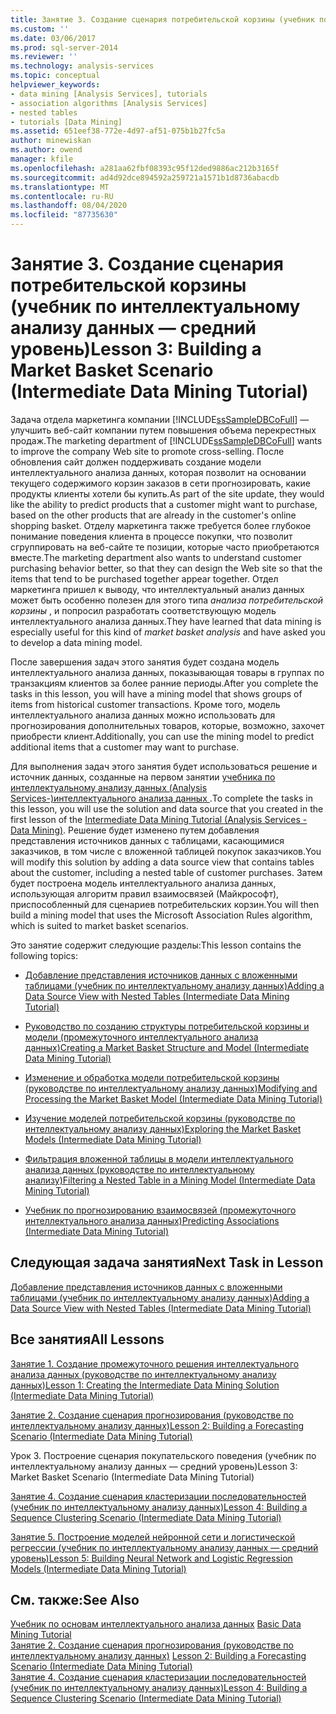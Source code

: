 ```yaml
---
title: Занятие 3. Создание сценария потребительской корзины (учебник по интеллектуальному анализу данных — средний уровень) | Документация Майкрософт
ms.custom: ''
ms.date: 03/06/2017
ms.prod: sql-server-2014
ms.reviewer: ''
ms.technology: analysis-services
ms.topic: conceptual
helpviewer_keywords:
- data mining [Analysis Services], tutorials
- association algorithms [Analysis Services]
- nested tables
- tutorials [Data Mining]
ms.assetid: 651eef38-772e-4d97-af51-075b1b27fc5a
author: minewiskan
ms.author: owend
manager: kfile
ms.openlocfilehash: a281aa62fbf08393c95f12ded9886ac212b3165f
ms.sourcegitcommit: ad4d92dce894592a259721a1571b1d8736abacdb
ms.translationtype: MT
ms.contentlocale: ru-RU
ms.lasthandoff: 08/04/2020
ms.locfileid: "87735630"
---
```

# <a name="lesson-3-building-a-market-basket-scenario-intermediate-data-mining-tutorial"></a><span data-ttu-id="c69fc-102">Занятие 3. Создание сценария потребительской корзины (учебник по интеллектуальному анализу данных — средний уровень)</span><span class="sxs-lookup"><span data-stu-id="c69fc-102">Lesson 3: Building a Market Basket Scenario (Intermediate Data Mining Tutorial)</span></span>
  <span data-ttu-id="c69fc-103">Задача отдела маркетинга компании [!INCLUDE[ssSampleDBCoFull](../includes/sssampledbcofull-md.md)] — улучшить веб-сайт компании путем повышения объема перекрестных продаж.</span><span class="sxs-lookup"><span data-stu-id="c69fc-103">The marketing department of [!INCLUDE[ssSampleDBCoFull](../includes/sssampledbcofull-md.md)] wants to improve the company Web site to promote cross-selling.</span></span> <span data-ttu-id="c69fc-104">После обновления сайт должен поддерживать создание модели интеллектуального анализа данных, которая позволит на основании текущего содержимого корзин заказов в сети прогнозировать, какие продукты клиенты хотели бы купить.</span><span class="sxs-lookup"><span data-stu-id="c69fc-104">As part of the site update, they would like the ability to predict products that a customer might want to purchase, based on the other products that are already in the customer's online shopping basket.</span></span> <span data-ttu-id="c69fc-105">Отделу маркетинга также требуется более глубокое понимание поведения клиента в процессе покупки, что позволит сгруппировать на веб-сайте те позиции, которые часто приобретаются вместе.</span><span class="sxs-lookup"><span data-stu-id="c69fc-105">The marketing department also wants to understand customer purchasing behavior better, so that they can design the Web site so that the items that tend to be purchased together appear together.</span></span> <span data-ttu-id="c69fc-106">Отдел маркетинга пришел к выводу, что интеллектуальный анализ данных может быть особенно полезен для этого типа *анализа потребительской корзины* , и попросил разработать соответствующую модель интеллектуального анализа данных.</span><span class="sxs-lookup"><span data-stu-id="c69fc-106">They have learned that data mining is especially useful for this kind of *market basket analysis* and have asked you to develop a data mining model.</span></span>  
  
 <span data-ttu-id="c69fc-107">После завершения задач этого занятия будет создана модель интеллектуального анализа данных, показывающая товары в группах по транзакциям клиентов за более ранние периоды.</span><span class="sxs-lookup"><span data-stu-id="c69fc-107">After you complete the tasks in this lesson, you will have a mining model that shows groups of items from historical customer transactions.</span></span> <span data-ttu-id="c69fc-108">Кроме того, модель интеллектуального анализа данных можно использовать для прогнозирования дополнительных товаров, которые, возможно, захочет приобрести клиент.</span><span class="sxs-lookup"><span data-stu-id="c69fc-108">Additionally, you can use the mining model to predict additional items that a customer may want to purchase.</span></span>  
  
 <span data-ttu-id="c69fc-109">Для выполнения задач этого занятия будет использоваться решение и источник данных, созданные на первом занятии [учебника по интеллектуальному анализу данных &#40;Analysis Services-&#41;интеллектуального анализа данных ](../../2014/tutorials/intermediate-data-mining-tutorial-analysis-services-data-mining.md).</span><span class="sxs-lookup"><span data-stu-id="c69fc-109">To complete the tasks in this lesson, you will use the solution and data source that you created in the first lesson of the [Intermediate Data Mining Tutorial &#40;Analysis Services - Data Mining&#41;](../../2014/tutorials/intermediate-data-mining-tutorial-analysis-services-data-mining.md).</span></span> <span data-ttu-id="c69fc-110">Решение будет изменено путем добавления представления источников данных с таблицами, касающимися заказчиков, в том числе с вложенной таблицей покупок заказчиков.</span><span class="sxs-lookup"><span data-stu-id="c69fc-110">You will modify this solution by adding a data source view that contains tables about the customer, including a nested table of customer purchases.</span></span>  <span data-ttu-id="c69fc-111">Затем будет построена модель интеллектуального анализа данных, использующая алгоритм правил взаимосвязей (Майкрософт), приспособленный для сценариев потребительских корзин.</span><span class="sxs-lookup"><span data-stu-id="c69fc-111">You will then build a mining model that uses the Microsoft Association Rules algorithm, which is suited to market basket scenarios.</span></span>  
  
 <span data-ttu-id="c69fc-112">Это занятие содержит следующие разделы:</span><span class="sxs-lookup"><span data-stu-id="c69fc-112">This lesson contains the following topics:</span></span>  
  
-   [<span data-ttu-id="c69fc-113">Добавление представления источников данных с вложенными таблицами &#40;учебник по интеллектуальному анализу данных&#41;</span><span class="sxs-lookup"><span data-stu-id="c69fc-113">Adding a Data Source View with Nested Tables &#40;Intermediate Data Mining Tutorial&#41;</span></span>](../../2014/tutorials/adding-a-data-source-view-with-nested-tables-intermediate-data-mining-tutorial.md)  
  
-   [<span data-ttu-id="c69fc-114">Руководство по созданию структуры потребительской корзины и модели &#40;промежуточного интеллектуального анализа данных&#41;</span><span class="sxs-lookup"><span data-stu-id="c69fc-114">Creating a Market Basket Structure and Model &#40;Intermediate Data Mining Tutorial&#41;</span></span>](../../2014/tutorials/creating-a-market-basket-structure-and-model-intermediate-data-mining-tutorial.md)  
  
-   [<span data-ttu-id="c69fc-115">Изменение и обработка модели потребительской корзины &#40;руководстве по интеллектуальному анализу данных&#41;</span><span class="sxs-lookup"><span data-stu-id="c69fc-115">Modifying and Processing the Market Basket Model &#40;Intermediate Data Mining Tutorial&#41;</span></span>](../../2014/tutorials/modify-process-market-basket-model-intermediate-data-mining-tutorial.md)  
  
-   [<span data-ttu-id="c69fc-116">Изучение моделей потребительской корзины &#40;руководстве по интеллектуальному анализу данных&#41;</span><span class="sxs-lookup"><span data-stu-id="c69fc-116">Exploring the Market Basket Models &#40;Intermediate Data Mining Tutorial&#41;</span></span>](../../2014/tutorials/exploring-the-market-basket-models-intermediate-data-mining-tutorial.md)  
  
-   [<span data-ttu-id="c69fc-117">Фильтрация вложенной таблицы в модели интеллектуального анализа данных &#40;руководстве по интеллектуальному анализу&#41;</span><span class="sxs-lookup"><span data-stu-id="c69fc-117">Filtering a Nested Table in a Mining Model &#40;Intermediate Data Mining Tutorial&#41;</span></span>](../../2014/tutorials/filtering-a-nested-table-in-a-mining-model-intermediate-data-mining-tutorial.md)  
  
-   [<span data-ttu-id="c69fc-118">Учебник по прогнозированию взаимосвязей &#40;промежуточного интеллектуального анализа данных&#41;</span><span class="sxs-lookup"><span data-stu-id="c69fc-118">Predicting Associations &#40;Intermediate Data Mining Tutorial&#41;</span></span>](../../2014/tutorials/predicting-associations-intermediate-data-mining-tutorial.md)  
  
## <a name="next-task-in-lesson"></a><span data-ttu-id="c69fc-119">Следующая задача занятия</span><span class="sxs-lookup"><span data-stu-id="c69fc-119">Next Task in Lesson</span></span>  
 [<span data-ttu-id="c69fc-120">Добавление представления источников данных с вложенными таблицами &#40;учебник по интеллектуальному анализу данных&#41;</span><span class="sxs-lookup"><span data-stu-id="c69fc-120">Adding a Data Source View with Nested Tables &#40;Intermediate Data Mining Tutorial&#41;</span></span>](../../2014/tutorials/adding-a-data-source-view-with-nested-tables-intermediate-data-mining-tutorial.md)  
  
## <a name="all-lessons"></a><span data-ttu-id="c69fc-121">Все занятия</span><span class="sxs-lookup"><span data-stu-id="c69fc-121">All Lessons</span></span>  
 [<span data-ttu-id="c69fc-122">Занятие 1. Создание промежуточного решения интеллектуального анализа данных &#40;руководстве по интеллектуальному анализу данных&#41;</span><span class="sxs-lookup"><span data-stu-id="c69fc-122">Lesson 1: Creating the Intermediate Data Mining Solution &#40;Intermediate Data Mining Tutorial&#41;</span></span>](../../2014/tutorials/lesson-1-create-solution-intermediate-data-mining-tutorial.md)  
  
 [<span data-ttu-id="c69fc-123">Занятие 2. Создание сценария прогнозирования &#40;руководстве по интеллектуальному анализу данных&#41;</span><span class="sxs-lookup"><span data-stu-id="c69fc-123">Lesson 2: Building a Forecasting Scenario &#40;Intermediate Data Mining Tutorial&#41;</span></span>](../../2014/tutorials/lesson-2-building-a-forecasting-scenario-intermediate-data-mining-tutorial.md)  
  
 <span data-ttu-id="c69fc-124">Урок 3. Построение сценария покупательского поведения (учебник по интеллектуальному анализу данных — средний уровень)</span><span class="sxs-lookup"><span data-stu-id="c69fc-124">Lesson 3: Market Basket Scenario (Intermediate Data Mining Tutorial)</span></span>  
  
 [<span data-ttu-id="c69fc-125">Занятие 4. Создание сценария кластеризации последовательностей &#40;учебник по интеллектуальному анализу данных&#41;</span><span class="sxs-lookup"><span data-stu-id="c69fc-125">Lesson 4: Building a Sequence Clustering Scenario &#40;Intermediate Data Mining Tutorial&#41;</span></span>](../../2014/tutorials/lesson-4-build-sequence-clustering-scenario-intermediate-data-mining.md)  
  
 [<span data-ttu-id="c69fc-126">Занятие 5. Построение моделей нейронной сети и логистической регрессии (учебник по интеллектуальному анализу данных — средний уровень)</span><span class="sxs-lookup"><span data-stu-id="c69fc-126">Lesson 5: Building Neural Network and Logistic Regression Models &#40;Intermediate Data Mining Tutorial&#41;</span></span>](../../2014/tutorials/lesson-5-build-models-intermediate-data-mining-tutorial.md)  
  
## <a name="see-also"></a><span data-ttu-id="c69fc-127">См. также:</span><span class="sxs-lookup"><span data-stu-id="c69fc-127">See Also</span></span>  
 <span data-ttu-id="c69fc-128">[Учебник по основам интеллектуального анализа данных](../../2014/tutorials/basic-data-mining-tutorial.md) </span><span class="sxs-lookup"><span data-stu-id="c69fc-128">[Basic Data Mining Tutorial](../../2014/tutorials/basic-data-mining-tutorial.md) </span></span>  
 <span data-ttu-id="c69fc-129">[Занятие 2. Создание сценария прогнозирования &#40;руководстве по интеллектуальному анализу данных&#41;](../../2014/tutorials/lesson-2-building-a-forecasting-scenario-intermediate-data-mining-tutorial.md) </span><span class="sxs-lookup"><span data-stu-id="c69fc-129">[Lesson 2: Building a Forecasting Scenario &#40;Intermediate Data Mining Tutorial&#41;](../../2014/tutorials/lesson-2-building-a-forecasting-scenario-intermediate-data-mining-tutorial.md) </span></span>  
 [<span data-ttu-id="c69fc-130">Занятие 4. Создание сценария кластеризации последовательностей &#40;учебник по интеллектуальному анализу данных&#41;</span><span class="sxs-lookup"><span data-stu-id="c69fc-130">Lesson 4: Building a Sequence Clustering Scenario &#40;Intermediate Data Mining Tutorial&#41;</span></span>](../../2014/tutorials/lesson-4-build-sequence-clustering-scenario-intermediate-data-mining.md)  
  
  
